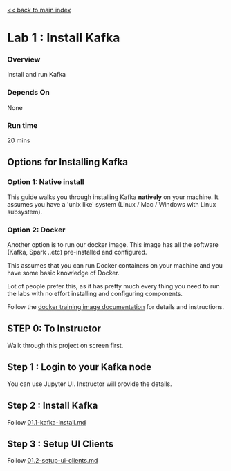 <link rel='stylesheet' href='../assets/css/main.css'/>

[<< back to main index](../README.md)

# Lab 1 : Install Kafka

### Overview

Install and run Kafka

### Depends On

None

### Run time

20 mins

## Options for Installing Kafka

### Option 1:  Native install

This guide walks you through installing Kafka **natively** on your machine.  It assumes you have a 'unix like' system (Linux / Mac / Windows with Linux subsystem).

### Option 2: Docker

Another option is to run our docker image.  This image has all the software (Kafka, Spark ..etc) pre-installed and configured.

This assumes that you can run Docker containers on your machine and you have some basic knowledge of Docker.

Lot of people prefer this, as it has pretty much every thing you need to run the labs with no effort installing and configuring components.

Follow the [docker training image documentation](https://hub.docker.com/r/elephantscale/es-training) for details and instructions.

## STEP 0: To Instructor

Walk through this project on screen first.

## Step 1 : Login to your Kafka node

You can use Jupyter UI.  Instructor will provide the details.

## Step 2 : Install Kafka

Follow   [01.1-kafka-install.md](01.1-kafka-install.md)

## Step 3 : Setup UI Clients

Follow   [01.2-setup-ui-clients.md](01.2-setup-ui-clients.md)